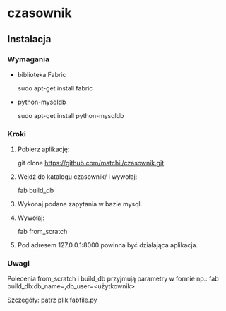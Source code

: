czasownik
=========

Instalacja
----------

### Wymagania

  - biblioteka Fabric

    sudo apt-get install fabric

  - python-mysqldb

    sudo apt-get install python-mysqldb

### Kroki

1. Pobierz aplikację:

    git clone https://github.com/matchii/czasownik.git

2. Wejdź do katalogu czasownik/ i wywołaj:

    fab build_db

3. Wykonaj podane zapytania w bazie mysql.

4. Wywołaj:

    fab from_scratch

5. Pod adresem 127.0.0.1:8000 powinna być działająca aplikacja.

### Uwagi

Polecenia from_scratch i build_db przyjmują parametry w formie np.:
    fab build_db:db_name=<nazwa bazy>,db_user=<użytkownik>

Szczegóły: patrz plik fabfile.py
